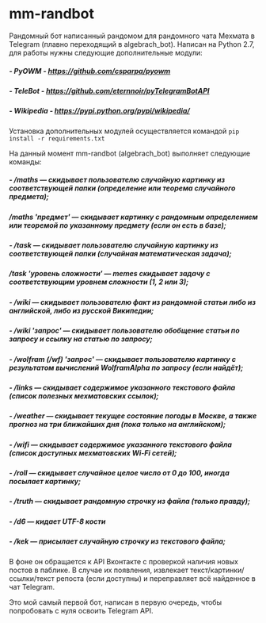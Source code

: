 # mm-randbot
Рандомный бот написанный рандомом для рандомного чата Мехмата в Telegram (плавно переходящий в algebrach_bot). Написан на Python 2.7, для работы нужны следующие дополнительные модули:
##### - PyOWM - https://github.com/csparpa/pyowm
##### - TeleBot - https://github.com/eternnoir/pyTelegramBotAPI 
##### - Wikipedia - https://pypi.python.org/pypi/wikipedia/

Установка дополнительных модулей осуществляется командой `pip install -r requirements.txt`

На данный момент mm-randbot (algebrach_bot) выполняет следующие команды:

##### -  /maths — скидывает пользователю случайную картинку из соответствующей папки (определение или теорема случайного предмета);
#####    /maths 'предмет' — скидывает картинку с рандомным определением или теоремой по указанному предмету (если он есть в базе);
##### -  /task — скидывает пользователю случайную картинку из соответствующей папки (случайная математическая задача);
#####    /task 'уровень сложности' — 	memes скидывает задачу с соответствующим уровнем сложности (1, 2 или 3);
##### -  /wiki — скидывает пользователю факт из рандомной статьи либо из английской, либо из русской Википедии;
##### -  /wiki 'запрос' — скидывает пользователю обобщение статьи по запросу и ссылку на статью по запросу;
##### -  /wolfram (/wf) 'запрос' — скидывает пользователю картинку с результатом вычислений WolframAlpha по запросу (если найдёт);
##### -  /links — скидывает содержимое указанного текстового файла (список полезных мехматовских ссылок);
##### -  /weather — скидывает текущее состояние погоды в Москве, а также прогноз на три ближайших дня (пока только на английском);
##### -  /wifi — скидывает содержимое указанного текстового файла (список доступных мехматовских Wi-Fi сетей);
##### -  /roll — скидывает случайное целое число от 0 до 100, иногда посылает картинку;
##### -  /truth — скидывает рандомную строчку из файла (только правду);
##### -  /d6 — кидает UTF-8 кости
##### -  /kek — присылает случайную строчку из текстового файла;

В фоне он обращается к API Вконтакте с проверкой наличия новых постов в паблике. В случае их появления, извлекает текст/картинки/ссылки/текст репоста (если доступны) и переправляет всё найденное в чат Telegram.


Это мой самый первой бот, написан в первую очередь, чтобы попробовать с нуля освоить Telegram API.
